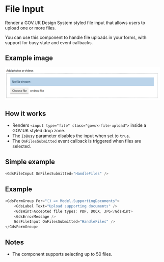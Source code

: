 # File Input

Render a GOV.UK Design System styled file input that allows users to upload one or more files.

You can use this component to handle file uploads in your forms, with support for busy state and event callbacks.

## Example image

![File input example](FileInput.png)

## How it works

- Renders `<input type="file" class="govuk-file-upload">` inside a GOV.UK styled drop zone.
- The `IsBusy` parameter disables the input when set to `true`.
- The `OnFilesSubmitted` event callback is triggered when files are selected.

## Simple example

```csharp
<GdsFileInput OnFilesSubmitted="HandleFiles" />
```

## Example

```csharp
<GdsFormGroup For="() => Model.SupportingDocuments">
    <GdsLabel Text="Upload supporting documents" />
    <GdsHint>Accepted file types: PDF, DOCX, JPG</GdsHint>
    <GdsErrorMessage />
    GdsFileInput OnFilesSubmitted="HandleFiles" />
</GdsFormGroup>
```

## Notes

- The component supports selecting up to 50 files.
